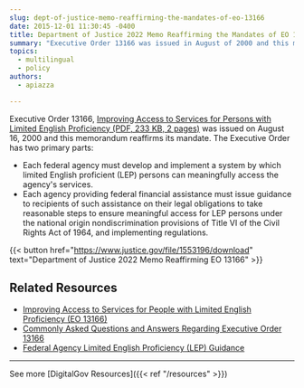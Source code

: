 ```yaml
---
slug: dept-of-justice-memo-reaffirming-the-mandates-of-eo-13166
date: 2015-12-01 11:30:45 -0400
title: Department of Justice 2022 Memo Reaffirming the Mandates of EO 13166
summary: "Executive Order 13166 was issued in August of 2000 and this memorandum reaffirms its mandate."
topics:
  - multilingual
  - policy
authors:
  - apiazza

---
```


Executive Order 13166, [Improving Access to Services for Persons with Limited English Proficiency (PDF, 233 KB, 2 pages)](https://www.govinfo.gov/content/pkg/FR-2000-08-16/pdf/00-20938.pdf) was issued on August 16, 2000 and this memorandum reaffirms its mandate. The Executive Order has two primary parts:

- Each federal agency must develop and implement a system by which limited English proficient (LEP) persons can meaningfully access the agency's services.
- Each agency providing federal financial assistance must issue guidance to recipients of such assistance on their legal obligations to take reasonable steps to ensure meaningful access for LEP persons under the national origin nondiscrimination provisions of Title VI of the Civil Rights Act of 1964, and implementing regulations.

{{< button href="https://www.justice.gov/file/1553196/download" text="Department of Justice 2022 Memo Reaffirming EO 13166" >}}

## Related Resources

- [Improving Access to Services for People with Limited English Proficiency (EO 13166)](https://digital.gov/resources/improving-access-to-services-for-people-with-limited-english-proficiency-e-o-13166/)
- [Commonly Asked Questions and Answers Regarding Executive Order 13166](https://www.lep.gov/faq/faqs-executive-order-13166/commonly-asked-questions-and-answers-regarding-executive-order-13166)
- [Federal Agency Limited English Proficiency (LEP) Guidance](http://www.justice.gov/crt/lep/guidance/guidance_index.html)

---

See more [DigitalGov Resources]({{< ref "/resources" >}})
